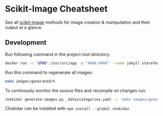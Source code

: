 # Scikit-Image Cheatsheet

See all [scikit-image] methods for image creation & manipulation
and their output at a glance.

[scikit-image]: https://scikit-image.org


## Development

Run following command in the project root directory:

```sh
docker run -v "$PWD":/usr/src/app -p "4000:4000" --name jekyll starefossen/github-pages
```

Run this command to regenerate all images:

```sh
make images/generated/%
```

To continously monitor the source files and recompile on changes run:

```sh
chokidar generate-images.py _data/categories.yaml -c 'make images/generated/%'
```

Chokidar can be installed with `npm install --global chokidar`
